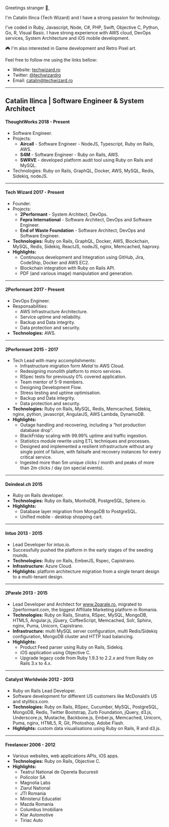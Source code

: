 Greetings stranger 👋,

I'm Catalin Ilinca (Tech Wizard) and I have a strong passion for technology.

I've coded in Ruby, Javascript, Node, C#, PHP, Swift, Objective C, Python, Go, R, Visual Basic. I have strong experience with AWS cloud, DevOps services, System Architecture and iOS mobile development.

🎮 I'm also interested in Game development and Retro Pixel art.

Feel free to follow me using the links bellow:

* Website: [techwizard.ro](https://techwizard.ro)
* Twitter: [@techwizardro](http://twitter.com/techwizardro)
* Email: [catalin@techwizard.ro](mailto:catalin@techwizard.ro)

---

## Catalin Ilinca | **Software Engineer & System Architect**

#### ThoughtWorks 2018 - Present

* Software Engineer.
* Projects:
	* **Aircall** - Software Engineer - NodeJS, Typescript, Ruby on Rails, AWS.
	* **S4M** - Software Engineer - Ruby on Rails, AWS.
	* **SWRVE** - developed platform audit tool using Ruby on Rails and MySQL.
* Technologies: Ruby on Rails, GraphQL, Docker, AWS, MySQL, Redis, Sidekiq, nodeJS.

- - -

#### Tech Wizard 2017 - Present

* Founder.
* Projects:
    * **2Performant** - System Architect, DevOps.
    * **Fepra International** - Software Architect, DevOps and Software Engineer.
    * **End of Waste Foundation** - Software Architect, DevOps and Software Engineer.
* **Technologies:** Ruby on Rails, GraphQL, Docker, AWS, Blockchain, MySQL, Redis, Sidekiq, ReactJS, nodeJS, nginx, Memcached, haproxy.
* **Highlights:**
    * Continuous development and Integration using GitHub, Jira, CodeShip, Docker and AWS EC2.
    * Blockchain integration with Ruby on Rails API.
    * PDF (and various image) manipulation and generation.

- - -

#### 2Performant 2017 - Present

* DevOps Engineer.
* Responsabilities:
    * AWS Infrastructure Architecture.
    * Service uptime and reliability.
    * Backup and Data integrity.
    * Data protection and security.
* **Technologies:** AWS.

- - -

#### 2Performant 2015 - 2017

* Tech Lead with many accomplishments:
    * Infrastructure migration form _Metal_ to AWS Cloud.
    * Redesigning monolith platform to micro services.
    * RSpec tests for previously 0% covered application.
    * Team mentor of 5-9 members.
    * Designing Development Flow.
    * Stress testing and uptime optimisation.
    * Backup and Data integrity.
    * Data protection and security.
* **Technologies:** Ruby on Rails, MySQL, Redis, Memcached, Sidekiq, nginx, python, javascript, AngularJS, AWS Lambda, DynamoDB.
* **Highlights:**
    * Outage handling and recovering, including a “hot production database drop”.
    * BlackFriday scaling with 99.99% uptime and traffic ingestion.
    * Statistics module rewrite using ETL techniques and processes.
    * Designed and implemented a resilient infrastructure without any single point of failure, with failsafe and recovery instances for every critical service.
    * Ingested more than 5m unique clicks / month and peaks of more than 2m clicks / day (on special events).

- - -

#### Deindeal.ch 2015

* Ruby on Rails developer.
* **Technologies:** Ruby on Rails, MonhoDB, PostgreSQL, Sphere.io.
* **Highlights:**
    * Database layer migration from MongoDB to PostgreSQL.
    * Unified mobile - desktop shopping cart.

- - -

#### Intuo 2013 - 2015

* Lead Developer for intuo.io.
* Successfully pushed the platform in the early stages of the seeding rounds.
* **Technologies:** Ruby on Rails, EmberJS, Rspec, Capistrano.
* **Infrastructure:** Azure Cloud.
* **Highlights:** platform architecture migration from a single tenant design to a multi-tenant design.

- - -

#### 2Parale 2013 - 2015

* Lead Developer and Architect for www.2parale.ro, migrated to 2performant.com, the biggest Affiliate Marketing platform in Romania.
* **Technologies:** Ruby on Rails, Sinatra, RSpec, MySQL, MongoDB, HTML5, Angular.js, jQuery, CoffeeScript, Memcached, Solr, Sphinx, nginx, Puma, Unicorn, Capistrano.
* **Infrastructure:** multi MySQL server configuration, multi Redis/Sidekiq configuration, MongoDB cluster and HTTP load balancing.
* **Highlights:**
  * Product Feed parser using Ruby on Rails, Sidekiq.
  * iOS application using Objective C.
  * Upgrade legacy code from Ruby 1.9.3 to 2.2.x and from Ruby on Rails 3.x to 4.x.

- - -

#### Catalyst Worldwide 2012 - 2013

* Ruby on Rails Lead Developer.
* Software development for different US customers like McDonald’s US and stylitics.com.
* **Technologies:** Ruby on Rails, RSpec, Cucumber, MySQL, PostgreSQL, MongoDB, Redis, Twitter Bootstrap, Zurb Foundation, jQuery, d3.js, Underscore.js, Mustache, Backbone.js, Ember.js, Memcached, Unicorn, Puma, nginx, HTML5, R, Git, Photoshop, Adobe Flash.
* **Highlights:** custom data visualisations using Ruby on Rails, R and d3.js.

- - -

#### Freelancer 2006 - 2012

* Various websites, web applications APIs, iOS apps.
* **Technologies:** Ruby on Rails, Objective C.
* **Highlights:**
  * Teatrul National de Opereta Bucuresti
  * Policolor SA
  * Magnolia Labs
  * Ziarul National
  * JTI Romania
  * Ministerul Educatiei
  * Mazda Romania
  * Columbus Imobiliare
  * Klar Automotive
  * Tiriac Auto
